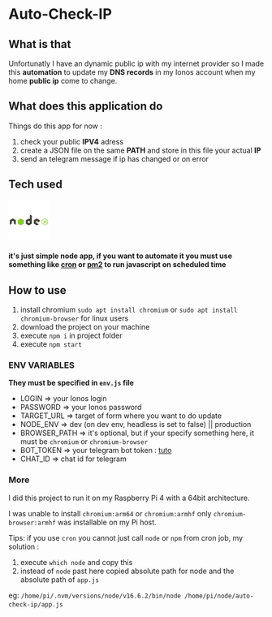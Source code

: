 # Auto-Check-IP

## What is that
Unfortunatly I have an dynamic public ip with my internet provider so I made this **automation** to update my **DNS records** in my Ionos account when my home **public ip** come to change.


## What does this application do

Things do this app for now : 

1. check your public **IPV4** adress
2. create a JSON file on the same **PATH** and
store in this file your actual **IP**
3. send an telegram message if ip has changed or on error



## Tech used 

[<img src="https://raw.githubusercontent.com/devicons/devicon/7a4ca8aa871d6dca81691e018d31eed89cb70a76/icons/nodejs/nodejs-original-wordmark.svg" alt="drawing" width=80 height=80/>](https://nodejs.org/en/download/)



#### it's just simple node app, if you want to automate it you must use something like [cron](https://help.ubuntu.com/community/CronHowto) or [pm2](https://pm2.keymetrics.io/) to run javascript on scheduled time



## How to use 

1. install chromium `sudo apt install chromium` or `sudo apt install chromium-browser` for linux users
2. download the project on your machine
3. execute `npm i` in project folder
4. execute `npm start`


### ENV VARIABLES
**They must be specified in `env.js` file**

- LOGIN => your Ionos login
- PASSWORD => your Ionos password
- TARGET_URL => target of form where you want to do update
- NODE_ENV => dev (on dev env, headless is set to false) || production
- BROWSER_PATH => it's optional, but if your specify something here, it must be `chromium` or `chromium-browser`
- BOT_TOKEN => your telegram bot token : [tuto](https://www.section.io/engineering-education/telegram-bot-in-nodejs/)
- CHAT_ID => chat id for telegram

### More
I did this project to run it on my Raspberry Pi 4 with a 64bit architecture.

I was unable to install `chromium:arm64` or `chromium:armhf` only `chromium-browser:armhf` was installable on my Pi host. 


Tips: if you use `cron` you cannot just call `node` or `npm` from cron job, my solution :
1. execute `which node` and copy this
2. instead of `node` past here copied absolute path for node and the absolute path of `app.js`

eg: `/home/pi/.nvm/versions/node/v16.6.2/bin/node /home/pi/node/auto-check-ip/app.js`

